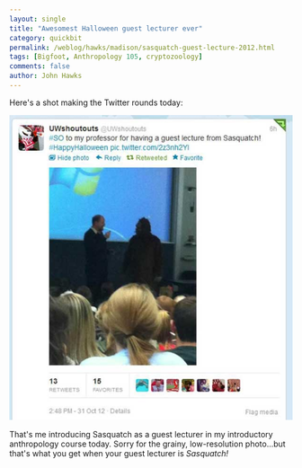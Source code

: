 ```yaml
---
layout: single 
title: "Awesomest Halloween guest lecturer ever" 
category: quickbit
permalink: /weblog/hawks/madison/sasquatch-guest-lecture-2012.html
tags: [Bigfoot, Anthropology 105, cryptozoology] 
comments: false 
author: John Hawks 
---
```


Here's a shot making the Twitter rounds today: 

<div class="middle-picture">
<img src="/graphics/shoutout-sasquatch-lecture-2012.jpg" alt="Sasquatch appears in UW 105 lecture" />
</div>

That's me introducing Sasquatch as a guest lecturer in my introductory anthropology course today. Sorry for the grainy, low-resolution photo...but that's what you get when your guest lecturer is <em>Sasquatch!</em>

